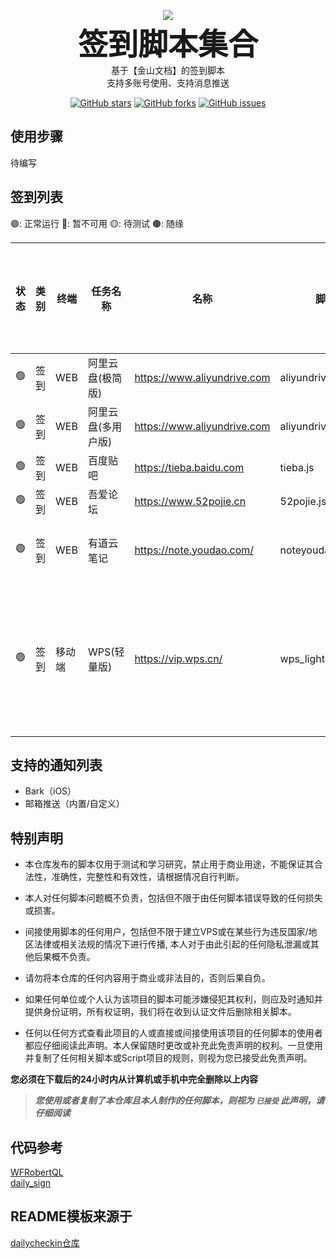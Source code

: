 <p align="center">
    <img src="https://socialify.git.ci/poboll/wps_script/image?description=1&descriptionEditable=WPS%E7%AD%BE%E5%88%B0%E8%84%9A%E6%9C%AC%E9%9B%86%E5%90%88%EF%BC%8C%E9%80%82%E7%94%A8%E4%BA%8E%E2%80%9C%E9%87%91%E5%B1%B1%E6%96%87%E6%A1%A3%E2%80%9D%E4%B8%ADAirScript%E8%87%AA%E5%8A%A8%E5%8C%96%E6%89%A7%E8%A1%8C%E3%80%82%E7%AD%BE%E5%88%B0%E5%88%97%E8%A1%A8%3A%20%EF%BD%9C%E7%88%B1%E5%A5%87%E8%89%BA%EF%BD%9C%E5%85%A8%E6%B0%91K%E6%AD%8C%EF%BD%9C%E6%9C%89%E9%81%93%E4%BA%91%E7%AC%94%E8%AE%B0%EF%BD%9C%E7%99%BE%E5%BA%A6%E8%B4%B4%E5%90%A7%EF%BD%9CBilibili%EF%BD%9CV2EX%EF%BD%9CAcFun%EF%BD%9C%E5%A4%A9%E7%BF%BC%E4%BA%91%E7%9B%98%EF%BD%9CFa%E7%B1%B3%E5%AE%B6%EF%BD%9C%E5%B0%8F%E7%B1%B3%E8%BF%90%E5%8A%A8%EF%BD%9C%E7%99%BE%E5%BA%A6%E6%90%9C%E7%B4%A2%E8%B5%84%E6%BA%90%E5%B9%B3%E5%8F%B0%EF%BD%9C&font=KoHo&forks=1&issues=1&language=1&name=1&owner=1&pattern=Plus&pulls=1&stargazers=1&theme=Auto"/>
    <br><strong><font size=50>签到脚本集合</font></strong>
    <br>基于【金山文档】的签到脚本
    <br>支持多账号使用、支持消息推送
</p>

<p align="center">
    <a href="https://github.com/poboll/wps_script/stargazers"><img src="https://img.shields.io/github/stars/poboll/wps_script?style=popout-square" alt="GitHub stars"></a>
    <a href="https://github.com/poboll/wps_script/network/members"><img src="https://img.shields.io/github/forks/poboll/wps_script?style=popout-square" alt="GitHub forks"></a>
    <a href="https://github.com/poboll/wps_script/issues"><img src="https://img.shields.io/github/issues/poboll/wps_script?style=popout-square" alt="GitHub issues"></a>
</p>



## 使用步骤  
待编写

## 签到列表

🟢: 正常运行 🔴: 暂不可用 🟡: 待测试 🟤: 随缘

| 状态 | 类别 | 终端 | 任务名称 | 名称 | 脚本名称 | 检查日期 | 是否支持多用户 | 是否需要表格 |备注 |
| --- | --- | --- | --- | --- | --- | --- | --- | --- | --- |
| 🟢️ | 签到 | WEB | 阿里云盘(极简版) | https://www.aliyundrive.com | aliyundrive_light.js | 2023-07-21 | 否 | 是 | 签到 |
| 🟢️ | 签到 | WEB | 阿里云盘(多用户版)  | https://www.aliyundrive.com | aliyundrive_multiuser.js | 2023-07-21 | 是 | 是 | 签到 |
| 🟢️ | 签到 | WEB | 百度贴吧 | https://tieba.baidu.com | tieba.js | 2023-07-21 | 是 | 是 | 签到 |
| 🟢️ | 签到 | WEB | 吾爱论坛 | https://www.52pojie.cn | 52pojie.js | 2023-07-20 | 是 | 是 | 签到 |
| 🟢️ | 签到 | WEB | 有道云笔记 | https://note.youdao.com/ |noteyoudao.js | 2023-07-21 | 是 | 是 | 签到、领取空间 |
| 🟢️ | 签到 | 移动端 | WPS(轻量版) | https://vip.wps.cn/ |wps_light.js | 2023-07-21 | 是 | 是 | 适用于手机端签到，不具备绕验证码功能 |


## 支持的通知列表

- Bark（iOS）
- 邮箱推送（内置/自定义）

## 特别声明

- 本仓库发布的脚本仅用于测试和学习研究，禁止用于商业用途，不能保证其合法性，准确性，完整性和有效性，请根据情况自行判断。

- 本人对任何脚本问题概不负责，包括但不限于由任何脚本错误导致的任何损失或损害。

- 间接使用脚本的任何用户，包括但不限于建立VPS或在某些行为违反国家/地区法律或相关法规的情况下进行传播, 本人对于由此引起的任何隐私泄漏或其他后果概不负责。

- 请勿将本仓库的任何内容用于商业或非法目的，否则后果自负。

- 如果任何单位或个人认为该项目的脚本可能涉嫌侵犯其权利，则应及时通知并提供身份证明，所有权证明，我们将在收到认证文件后删除相关脚本。

- 任何以任何方式查看此项目的人或直接或间接使用该项目的任何脚本的使用者都应仔细阅读此声明。本人保留随时更改或补充此免责声明的权利。一旦使用并复制了任何相关脚本或Script项目的规则，则视为您已接受此免责声明。

**您必须在下载后的24小时内从计算机或手机中完全删除以上内容**

> ***您使用或者复制了本仓库且本人制作的任何脚本，则视为 `已接受` 此声明，请仔细阅读***

## 代码参考
<a href="https://github.com/HeiDaotu/WFRobertQL">WFRobertQL</a></br>
<a href="https://github.com/kxs2018/daily_sign">daily_sign</a></br>

## README模板来源于
<a href="https://github.com/Sitoi/dailycheckin">dailycheckin仓库</a>
